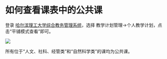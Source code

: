 # 如何查看课表中的公共课

登录 [哈尔滨理工大学综合教务管理系统](http://jwzx.hrbust.edu.cn/academic/index_new.jsp)，选择 教学计划管理->个人教学计划，点击“平铺模式查看”即可。

![](https://image.cwlrin.wiki/images/2022/07/12/chrome_L5vXi6gtos.png)

所有位于“人文、社科、经管类”和“自然科学类”的课均为公共课。
